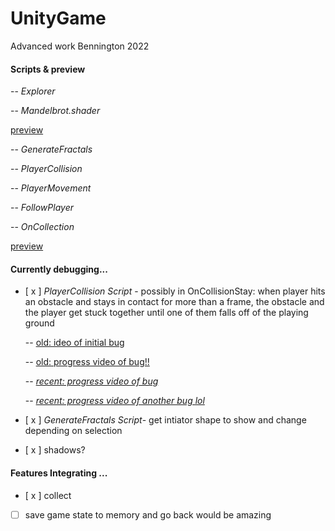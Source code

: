 # UnityGame
Advanced work Bennington 2022



#### Scripts & preview

-- *Explorer* 

-- *Mandelbrot.shader* 

[preview](https://youtu.be/cfsdsM9RSDk)

-- *GenerateFractals* 


-- *PlayerCollision*

-- *PlayerMovement* 

-- *FollowPlayer* 

-- *OnCollection* 

[preview](https://youtu.be/vuMkQGmQhTs)

#### Currently debugging... ####

- [ x ] *PlayerCollision Script* - possibly in OnCollisionStay: when player hits an obstacle and stays in contact for more than a frame, the obstacle and the player get stuck together until one of them falls off of the playing ground 

     -- [old: ideo of initial bug](https://drive.google.com/file/d/1ZmKTVZOmkKcH46sZOwlaJa-lCvVBX-wI/view?usp=sharing)

     -- [old: progress video of bug!!](https://youtu.be/nihNty_lZJU) 
     
     -- [*recent: progress video of bug*](https://youtu.be/wdY-C9WeHmE)
     
     -- [*recent: progress video of another bug lol*](https://youtu.be/Msb6HGaBh7E)
     
     

- [ x ] *GenerateFractals Script*- get intiator shape to show and change depending on selection
- [ x ] shadows? 

#### Features Integrating ... #### 

- [ x ] collect 
- [ ] save game state to memory and go back would be amazing
